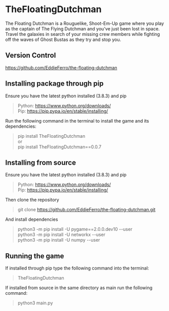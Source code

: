 # TheFloatingDutchman
The Floating Dutchman is a Rouguelike, Shoot-Em-Up game where you play as the captain of The Flying Dutchman and you've just been lost in space. Travel the galaxies in search of your missing crew members while fighting off the waves of Ghost Bustas as they try and stop you.
## Version Control
https://github.com/EddieFerro/the-floating-dutchman

## Installing package through pip
Ensure you have the latest python installed (3.8.3) and pip

>Python: https://www.python.org/downloads/  
>Pip: https://pip.pypa.io/en/stable/installing/

Run the following command in the terminal to install the game and its dependencies:
    
>pip install TheFloatingDutchman  
>or  
>pip install TheFloatingDutchman==0.0.7


## Installing from source
Ensure you have the latest python installed (3.8.3) and pip

>Python: https://www.python.org/downloads/  
>Pip: https://pip.pypa.io/en/stable/installing/

Then clone the repository
    
>git clone https://github.com/EddieFerro/the-floating-dutchman.git

And install dependencies

>python3 -m pip install -U pygame==2.0.0.dev10 --user  
>python3 -m pip install -U networkx --user  
>python3 -m pip install -U numpy --user


## Running the game
If installed through pip type the following command into the terminal:

>TheFloatingDutchman

If installed from source in the same directory as main run the following command:

>python3 main.py